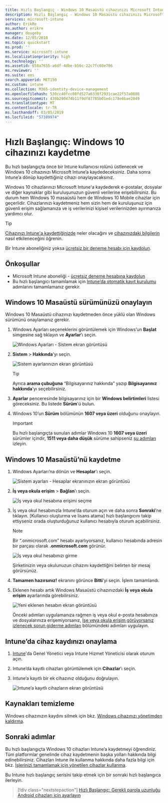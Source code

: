 ```yaml
---
title: Hızlı Başlangıç - Windows 10 Masaüstü cihazınızı Microsoft Intune’a kaydetme
description: Hızlı Başlangıç - Windows 10 Masaüstü cihazınızı Microsoft Intune’a kaydetmek için Şirket Portalı’nı kullanın.
services: microsoft-intune
author: ErikRe
ms.author: erikre
manager: dougeby
ms.date: 12/05/2018
ms.topic: quickstart
ms.prod: ''
ms.service: microsoft-intune
ms.localizationpriority: high
ms.technology: ''
ms.assetid: 658a7655-a6df-4dbe-b56c-22c7fc60e706
ms.reviewer: ''
ms.suite: ems
search.appverid: MET150
ms.custom: intune
ms.collection: M365-identity-device-management
ms.openlocfilehash: 530cc40fcc08fd527a6330f2931cae22f57a0888
ms.sourcegitcommit: 430b290474b11f9df87785b01edc178e6bae2049
ms.translationtype: MT
ms.contentlocale: tr-TR
ms.lasthandoff: 03/05/2019
ms.locfileid: "57389974"
---
```

# <a name="quickstart-enroll-your-windows-10-device"></a>Hızlı Başlangıç: Windows 10 cihazınızı kaydetme

Bu hızlı başlangıçta önce bir Intune kullanıcısı rolünü üstlenecek ve Windows 10 cihazınızı Microsoft Intune’a kaydedeceksiniz. Daha sonra Intune’a dönüp kaydettiğiniz cihazı onaylayacaksınız.

Windows 10 cihazlarınızı Microsoft Intune'a kaydederek e-postalar, dosyalar ve diğer kaynaklar gibi kuruluşunuzun güvenli verilerine erişebilirsiniz. Bu durum hem Windows 10 masaüstü hem de Windows 10 Mobile cihazlar için geçerlidir. Cihazlarınızı kaydetmeniz hem sizin hem de kuruluşunuz için güvenli erişim sağlamanıza ve iş verilerinizi kişisel verilerinizden ayırmanıza yardımcı olur.

> [!TIP]
> [Cihazınızı Intune'a kaydettiğinizde](/intune-user-help/what-happens-if-you-install-the-company-portal-app-and-enroll-your-device-in-intune-windows) neler olacağını ve [cihazınızdaki bilgilerin](/intune-user-help/what-info-can-your-company-see-when-you-enroll-your-device-in-intune) nasıl etkileneceğini öğrenin.

Bir Intune aboneliğiniz yoksa [ücretsiz bir deneme hesabı için kaydolun](free-trial-sign-up.md).

## <a name="prerequisites"></a>Önkoşullar

- Microsoft Intune aboneliği - [ücretsiz deneme hesabına kaydolun](free-trial-sign-up.md)
- Bu hızlı başlangıcı tamamlamak için [Intune’da otomatik kayıt kurulumu](quickstart-setup-auto-enrollment.md) adımlarını tamamlamanız gerekir.

## <a name="confirm-your-windows-10-desktop-version"></a>Windows 10 Masaüstü sürümünüzü onaylayın

Windows 10 Masaüstü cihazınızı kaydetmeden önce yüklü olan Windows sürümünü onaylamanız gerekir.

1. Windows Ayarları seçeneklerini görüntülemek için Windows’un **Başlat** simgesine sağ tıklayın ve **Ayarlar**’ı seçin.

   ![Windows Ayarları - Sistem ekran görüntüsü](media/quickstart-enroll-windows-device/quickstart-enroll-windows-device-01.png)

2. **Sistem** > **Hakkında**’yı seçin. 

   ![Sistem ayarlarınızın ekran görüntüsü](media/quickstart-enroll-windows-device/quickstart-enroll-windows-device-02.png)

    > [!TIP]
    > Ayrıca **arama çubuğuna** “Bilgisayarınız hakkında” yazıp **Bilgisayarınız hakkında**’yı seçebilirsiniz.

3. **Ayarlar** penceresinde bilgisayarınız için bir **Windows belirtimleri** listesi göreceksiniz. Bu listede **Sürüm**'ü bulun.

4. Windows 10’un **Sürüm** bölümünün **1607 veya üzeri** olduğunu onaylayın.

    > [!IMPORTANT]
    > Bu hızlı başlangıçta sunulan adımlar Windows 10 **1607 veya üzeri** sürümler içindir, **1511 veya daha düşük** sürüme sahipseniz [şu adımları](/intune-user-help/enroll-your-w10-device-your-account) izleyin.

## <a name="enroll-windows-10-desktop"></a>Windows 10 Masaüstü’nü kaydetme

1. Windows Ayarları’na dönün ve **Hesaplar**’ı seçin.

   ![Sistem ayarları - Hesaplar ekranınızın ekran görüntüsü](media/quickstart-enroll-windows-device/quickstart-enroll-windows-device-03.png)

2. **İş veya okula erişim** > **Bağlan**’ı seçin.

    ![İş veya okul hesabına erişimi seçme](media/quickstart-enroll-windows-device/quickstart-enroll-windows-device-04.png)

3. İş veya okul hesabınızla Intune’da oturum açın ve daha sonra **Sonraki**’ne tıklayın. [Kullanıcı oluşturma ve lisans atama] hızlı başlangıcını takip ettiyseniz orada oluşturduğunuz kullanıcı hesabıyla oturum açabilirsiniz.

    > [!NOTE]
    > Bir “.onmicrosoft.com” hesabı ayarlıyorsanız, kullanıcı hesabında adresin bir parçası olarak **.onmicrosoft.com** görünür. 

   ![İş veya okul hesabınızı girme](media/quickstart-enroll-windows-device/quickstart-enroll-windows-device-05.png)

    Şirketinizin veya okulunuzun cihazını kaydettiğini belirten bir mesaj görürsünüz.

4. **Tamamen hazırsınız!** ekranını görünce **Bitti**’yi seçin. İşlem tamamlandı.

5. Eklenen hesabı artık Windows Masaüstü cihazınızdaki **İş veya okula erişim** ayarlarında görebilirsiniz.

   ![Yeni eklenen hesabın ekran görüntüsü](media/quickstart-enroll-windows-device/quickstart-enroll-windows-device-06.png)

    Önceki adımları uygulamanıza rağmen iş veya okul e-posta hesabınıza ve dosyalarınıza erişemiyorsanız, [İşe veya okula erişim görüyorsanız izlenecek sorun giderme adımları](/intune-user-help/troubleshoot-your-windows-10-device-windows#troubleshooting-steps-to-follow-if-you-see-access-work-or-school) bölümündeki adımları uygulayın.

## <a name="confirm-your-device-enrollment-in-intune"></a>Intune’da cihaz kaydınızı onaylama

1. [Intune](https://aka.ms/intuneportal)'da Genel Yönetici veya Intune Hizmet Yöneticisi olarak oturum açın.
2. Intune’da kayıtlı cihazları görüntülemek için **Cihazlar**’ı seçin.
3. Intune’a kayıtlı bir ek cihazınız olduğunu doğrulayın.

   ![Intune’a kayıtlı cihazların ekran görüntüsü](media/quickstart-enroll-windows-device/quickstart-enroll-windows-device-07.png)

## <a name="clean-up-resources"></a>Kaynakları temizleme

Windows cihazınızın kaydını silmek için bkz. [Windows cihazınızı yönetimden kaldırma](/intune-user-help/unenroll-your-device-from-intune-windows).

## <a name="next-steps"></a>Sonraki adımlar

Bu hızlı başlangıçta Windows 10 cihazları Intune’a kaydetmeyi öğrendiniz. Tüm platformlar genelinde cihaz kaydetmenin başka yolları hakkında bilgi edinebilirsiniz. Cihazları Intune ile kullanma hakkında daha fazla bilgi için bkz. [İşlerinizi tamamlamak için yönetilen cihazlar kullanma](/intune-user-help/use-managed-devices-to-get-work-done).

Bu Intune hızlı başlangıç serisini takip etmek için bir sonraki hızlı başlangıca ilerleyin.

> [!div class="nextstepaction"]
> [Hızlı Başlangıç: Gerekli parola uzunluğu Android cihazları için ayarlayın](quickstart-set-password-length-android.md)
